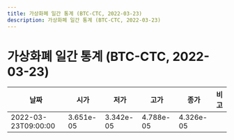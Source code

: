 ```yaml
---
title: 가상화폐 일간 통계 (BTC-CTC, 2022-03-23)
description: 가상화폐 일간 통계 (BTC-CTC, 2022-03-23)
---
```


가상화폐 일간 통계 (BTC-CTC, 2022-03-23)
===

|날짜|시가|저가|고가|종가|비고|
|--|--|--|--|--|--|
|2022-03-23T09:00:00|3.651e-05|3.342e-05|4.788e-05|4.326e-05|    |
